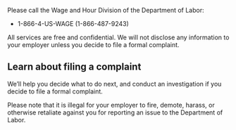 ---
---

Please call the Wage and Hour Division of the Department of Labor:

- 1-866-4-US-WAGE (1-866-487-9243)

All services are free and confidential. We will not disclose any information to your employer unless you decide to file a formal complaint.

## Learn about filing a complaint

We’ll help you decide what to do next, and conduct an investigation if you decide to file a formal complaint.

Please note that it is illegal for your employer to fire, demote, harass, or otherwise retaliate against you for reporting an issue to the Department of Labor.
